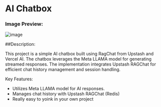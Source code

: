 # AI Chatbox

### Image Preview:
![image](https://github.com/user-attachments/assets/4e204475-90bc-4643-875d-f6540c86e246)

##Description:

This project is a simple AI chatbox built using RagChat from Upstash and Vercel AI. The chatbox leverages the Meta LLAMA model for generating streamed responses. The implementation integrates Upstash RAGChat for efficient chat history management and session handling.

Key Features:
- Utilizes Meta LLAMA model for AI responses.
- Manages chat history with Upstash RAGChat (Redis)
- Really easy to yoink in your own project
